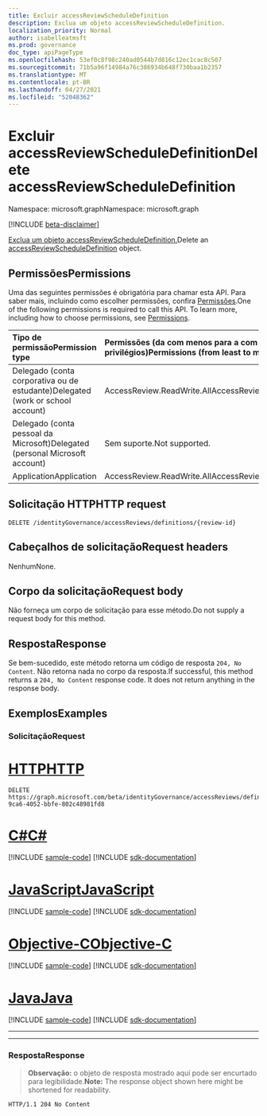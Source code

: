 ```yaml
---
title: Excluir accessReviewScheduleDefinition
description: Exclua um objeto accessReviewScheduleDefinition.
localization_priority: Normal
author: isabelleatmsft
ms.prod: governance
doc_type: apiPageType
ms.openlocfilehash: 53ef0c8f98c240ad0544b7d816c12ec1cac8c507
ms.sourcegitcommit: 71b5a96f14984a76c386934b648f730baa1b2357
ms.translationtype: MT
ms.contentlocale: pt-BR
ms.lasthandoff: 04/27/2021
ms.locfileid: "52048362"
---
```

# <a name="delete-accessreviewscheduledefinition"></a><span data-ttu-id="27d74-103">Excluir accessReviewScheduleDefinition</span><span class="sxs-lookup"><span data-stu-id="27d74-103">Delete accessReviewScheduleDefinition</span></span>

<span data-ttu-id="27d74-104">Namespace: microsoft.graph</span><span class="sxs-lookup"><span data-stu-id="27d74-104">Namespace: microsoft.graph</span></span>

[!INCLUDE [beta-disclaimer](../../includes/beta-disclaimer.md)]

<span data-ttu-id="27d74-105">[Exclua um objeto accessReviewScheduleDefinition.](../resources/accessreviewscheduledefinition.md)</span><span class="sxs-lookup"><span data-stu-id="27d74-105">Delete an [accessReviewScheduleDefinition](../resources/accessreviewscheduledefinition.md) object.</span></span>
## <a name="permissions"></a><span data-ttu-id="27d74-106">Permissões</span><span class="sxs-lookup"><span data-stu-id="27d74-106">Permissions</span></span>
<span data-ttu-id="27d74-p101">Uma das seguintes permissões é obrigatória para chamar esta API. Para saber mais, incluindo como escolher permissões, confira [Permissões](/graph/permissions-reference).</span><span class="sxs-lookup"><span data-stu-id="27d74-p101">One of the following permissions is required to call this API. To learn more, including how to choose permissions, see [Permissions](/graph/permissions-reference).</span></span>

|<span data-ttu-id="27d74-109">Tipo de permissão</span><span class="sxs-lookup"><span data-stu-id="27d74-109">Permission type</span></span>                        | <span data-ttu-id="27d74-110">Permissões (da com menos para a com mais privilégios)</span><span class="sxs-lookup"><span data-stu-id="27d74-110">Permissions (from least to most privileged)</span></span>              |
|:--------------------------------------|:---------------------------------------------------------|
|<span data-ttu-id="27d74-111">Delegado (conta corporativa ou de estudante)</span><span class="sxs-lookup"><span data-stu-id="27d74-111">Delegated (work or school account)</span></span>     | <span data-ttu-id="27d74-112">AccessReview.ReadWrite.All</span><span class="sxs-lookup"><span data-stu-id="27d74-112">AccessReview.ReadWrite.All</span></span>  |
|<span data-ttu-id="27d74-113">Delegado (conta pessoal da Microsoft)</span><span class="sxs-lookup"><span data-stu-id="27d74-113">Delegated (personal Microsoft account)</span></span>|<span data-ttu-id="27d74-114">Sem suporte.</span><span class="sxs-lookup"><span data-stu-id="27d74-114">Not supported.</span></span>|
|<span data-ttu-id="27d74-115">Application</span><span class="sxs-lookup"><span data-stu-id="27d74-115">Application</span></span>                            | <span data-ttu-id="27d74-116">AccessReview.ReadWrite.All</span><span class="sxs-lookup"><span data-stu-id="27d74-116">AccessReview.ReadWrite.All</span></span> |

## <a name="http-request"></a><span data-ttu-id="27d74-117">Solicitação HTTP</span><span class="sxs-lookup"><span data-stu-id="27d74-117">HTTP request</span></span>
<!-- { "blockType": "ignored" } -->
```http
DELETE /identityGovernance/accessReviews/definitions/{review-id}
```
## <a name="request-headers"></a><span data-ttu-id="27d74-118">Cabeçalhos de solicitação</span><span class="sxs-lookup"><span data-stu-id="27d74-118">Request headers</span></span>
<span data-ttu-id="27d74-119">Nenhum</span><span class="sxs-lookup"><span data-stu-id="27d74-119">None.</span></span>

## <a name="request-body"></a><span data-ttu-id="27d74-120">Corpo da solicitação</span><span class="sxs-lookup"><span data-stu-id="27d74-120">Request body</span></span>
<span data-ttu-id="27d74-121">Não forneça um corpo de solicitação para esse método.</span><span class="sxs-lookup"><span data-stu-id="27d74-121">Do not supply a request body for this method.</span></span>


## <a name="response"></a><span data-ttu-id="27d74-122">Resposta</span><span class="sxs-lookup"><span data-stu-id="27d74-122">Response</span></span>
<span data-ttu-id="27d74-p102">Se bem-sucedido, este método retorna um código de resposta `204, No Content`. Não retorna nada no corpo da resposta.</span><span class="sxs-lookup"><span data-stu-id="27d74-p102">If successful, this method returns a `204, No Content` response code. It does not return anything in the response body.</span></span>

## <a name="examples"></a><span data-ttu-id="27d74-125">Exemplos</span><span class="sxs-lookup"><span data-stu-id="27d74-125">Examples</span></span>
### <a name="request"></a><span data-ttu-id="27d74-126">Solicitação</span><span class="sxs-lookup"><span data-stu-id="27d74-126">Request</span></span>


# <a name="http"></a>[<span data-ttu-id="27d74-127">HTTP</span><span class="sxs-lookup"><span data-stu-id="27d74-127">HTTP</span></span>](#tab/http)
<!-- {
  "blockType": "request",
  "name": "delete_accessReviewScheduleDefinition"
}-->
```http
DELETE https://graph.microsoft.com/beta/identityGovernance/accessReviews/definitions/29f2d16e-9ca6-4052-bbfe-802c48981fd8
```
# <a name="c"></a>[<span data-ttu-id="27d74-128">C#</span><span class="sxs-lookup"><span data-stu-id="27d74-128">C#</span></span>](#tab/csharp)
[!INCLUDE [sample-code](../includes/snippets/csharp/delete-accessreviewscheduledefinition-csharp-snippets.md)]
[!INCLUDE [sdk-documentation](../includes/snippets/snippets-sdk-documentation-link.md)]

# <a name="javascript"></a>[<span data-ttu-id="27d74-129">JavaScript</span><span class="sxs-lookup"><span data-stu-id="27d74-129">JavaScript</span></span>](#tab/javascript)
[!INCLUDE [sample-code](../includes/snippets/javascript/delete-accessreviewscheduledefinition-javascript-snippets.md)]
[!INCLUDE [sdk-documentation](../includes/snippets/snippets-sdk-documentation-link.md)]

# <a name="objective-c"></a>[<span data-ttu-id="27d74-130">Objective-C</span><span class="sxs-lookup"><span data-stu-id="27d74-130">Objective-C</span></span>](#tab/objc)
[!INCLUDE [sample-code](../includes/snippets/objc/delete-accessreviewscheduledefinition-objc-snippets.md)]
[!INCLUDE [sdk-documentation](../includes/snippets/snippets-sdk-documentation-link.md)]

# <a name="java"></a>[<span data-ttu-id="27d74-131">Java</span><span class="sxs-lookup"><span data-stu-id="27d74-131">Java</span></span>](#tab/java)
[!INCLUDE [sample-code](../includes/snippets/java/delete-accessreviewscheduledefinition-java-snippets.md)]
[!INCLUDE [sdk-documentation](../includes/snippets/snippets-sdk-documentation-link.md)]

---


---

### <a name="response"></a><span data-ttu-id="27d74-132">Resposta</span><span class="sxs-lookup"><span data-stu-id="27d74-132">Response</span></span>
><span data-ttu-id="27d74-133">**Observação:** o objeto de resposta mostrado aqui pode ser encurtado para legibilidade.</span><span class="sxs-lookup"><span data-stu-id="27d74-133">**Note:** The response object shown here might be shortened for readability.</span></span>
<!-- {
  "blockType": "response",
  "truncated": false
} -->
```http
HTTP/1.1 204 No Content
```

<!--
{
  "type": "#page.annotation",
  "description": "Delete accessReviewScheduleDefinition",
  "keywords": "",
  "section": "documentation",
  "tocPath": "",
  "suppressions": [
  ]
}
-->
